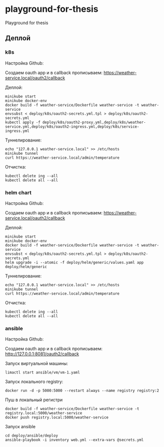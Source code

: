 # playground-for-thesis
Playground for thesis


## Деплой

### k8s

Настройка Github:

Создаем oauth app и в callback прописываем: https://weather-service.local/oauth2/callback

Деплой:
```shell script
minikube start
minikube docker-env
docker build -f weather-service/Dockerfile weather-service -t weather-service
envsubst < deploy/k8s/oauth2-secrets.yml.tpl > deploy/k8s/oauth2-secrets.yml
kubectl apply -f deploy/k8s/oauth2-proxy.yml,deploy/k8s/weather-service.yml,deploy/k8s/oauth2-ingress.yml,deploy/k8s/service-ingress.yml
```

Туннелирование:
```shell script
echo "127.0.0.1 weather-service.local" >> /etc/hosts
minikube tunnel
curl https://weather-service.local/admin/temperature
```

Отчистка:
```shell script
kubectl delete ing --all
kubectl delete all --all
```

### helm chart

Настройка Github:

Создаем oauth app и в callback прописываем: https://weather-service.local/oauth2/callback

Деплой:
```shell script
minikube start
minikube docker-env
docker build -f weather-service/Dockerfile weather-service -t weather-service
envsubst < deploy/k8s/oauth2-secrets.yml.tpl > deploy/k8s/oauth2-secrets.yml
helm upgrade -i --atomic -f deploy/helm/generic/values.yaml app deploy/helm/generic
````

Туннелирование:
```shell script
echo "127.0.0.1 weather-service.local" >> /etc/hosts
minikube tunnel
curl https://weather-service.local/admin/temperature
```

Отчистка:
```shell script
kubectl delete ing --all
kubectl delete all --all
```

### ansible

Настройка Github:

Создаем oauth app и в callback прописываем: http://127.0.0.1:8081/oauth2/callback

Запуск виртуальной машины:
```
limactl start ansible/vm/vm-1.yaml
```

Запуск локального registry:
```shell script
docker run -d -p 5000:5000 --restart always --name registry registry:2
```

Пуш в локальный регистри
```shell script
docker build -f weather-service/Dockerfile weather-service -t registry.local:5000/weather-service
docker push registry.local:5000/weather-service
```

Запуск ansible
```shell script
cd deploy/ansible/deploy
ansible-playbook -i inventory web.yml --extra-vars @secrets.yml
```
